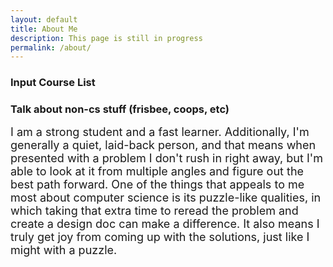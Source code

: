 ```yaml
---
layout: default
title: About Me
description: This page is still in progress
permalink: /about/
---
```


### Input Course List
### Talk about non-cs stuff (frisbee, coops, etc)

<font size="4"> I am a strong student and a fast learner. Additionally, I'm generally a quiet, laid-back person, and that means when presented with a problem I don't rush in right away, but I'm able to look at it from multiple angles and figure out the best path forward. One of the things that appeals to me most about computer science is its puzzle-like qualities, in which taking that extra time to reread the problem and create a design doc can make a difference. It also means I truly get joy from coming up with the solutions, just like I might with a puzzle. </font>